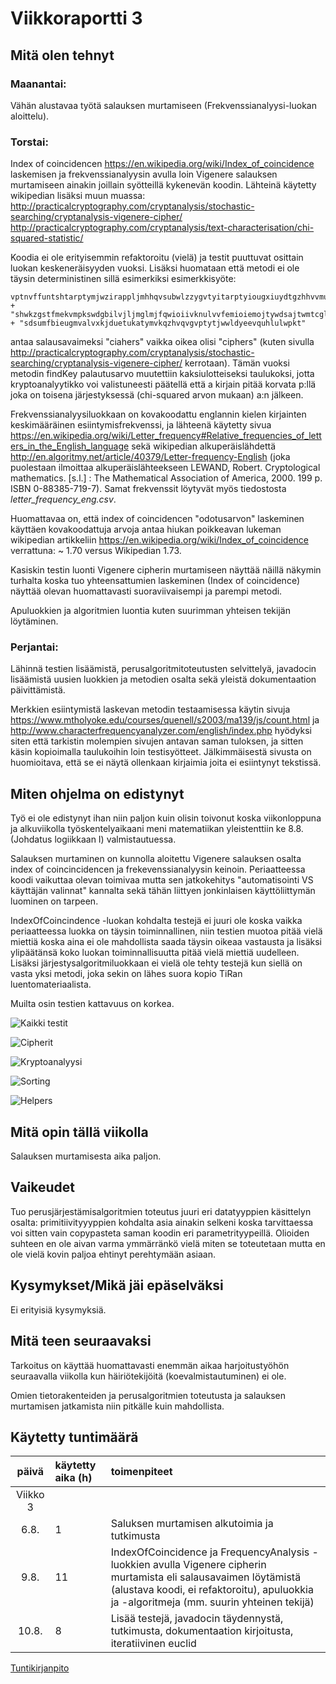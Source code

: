 # Viikkoraportti 3

## Mitä olen tehnyt

### Maanantai:

Vähän alustavaa työtä salauksen murtamiseen (Frekvenssianalyysi-luokan aloittelu).

### Torstai:

Index of coincidencen https://en.wikipedia.org/wiki/Index_of_coincidence laskemisen ja frekvenssianalyysin avulla loin Vigenere salauksen murtamiseen ainakin joillain syötteillä kykenevän koodin. Lähteinä käytetty wikipedian lisäksi muun muassa:
http://practicalcryptography.com/cryptanalysis/stochastic-searching/cryptanalysis-vigenere-cipher/ 
http://practicalcryptography.com/cryptanalysis/text-characterisation/chi-squared-statistic/ 

Koodia ei ole erityisemmin refaktoroitu (vielä) ja testit puuttuvat osittain luokan keskeneräisyyden vuoksi. Lisäksi huomataan että metodi ei ole täysin deterministinen sillä esimerkiksi esimerkkisyöte:

    vptnvffuntshtarptymjwzirappljmhhqvsubwlzzygvtyitarptyiougxiuydtgzhhvvmum"
    + "shwkzgstfmekvmpkswdgbilvjljmglmjfqwioiivknulvvfemioiemojtywdsajtwmtcgluy"
    + "sdsumfbieugmvalvxkjduetukatymvkqzhvqvgvptytjwwldyeevquhlulwpkt"

antaa salausavaimeksi "ciahers" vaikka oikea olisi "ciphers" (kuten sivulla http://practicalcryptography.com/cryptanalysis/stochastic-searching/cryptanalysis-vigenere-cipher/ kerrotaan). Tämän vuoksi metodin findKey palautusarvo muutettiin kaksiulotteiseksi taulukoksi, jotta kryptoanalyytikko voi valistuneesti päätellä että a kirjain pitää korvata p:llä joka on toisena järjestyksessä (chi-squared arvon mukaan) a:n jälkeen.

Frekvenssianalyysiluokkaan on kovakoodattu englannin kielen kirjainten keskimääräinen esiintymisfrekvenssi, ja lähteenä käytetty sivua https://en.wikipedia.org/wiki/Letter_frequency#Relative_frequencies_of_letters_in_the_English_language sekä wikipedian alkuperäislähdettä http://en.algoritmy.net/article/40379/Letter-frequency-English (joka puolestaan ilmoittaa alkuperäislähteekseen LEWAND, Robert. Cryptological mathematics. [s.l.] : The Mathematical Association of America, 2000. 199 p. ISBN 0-88385-719-7). Samat frekvenssit löytyvät myös tiedostosta *letter_frequency_eng.csv*.

Huomattavaa on, että index of coincidencen  "odotusarvon" laskeminen käyttäen kovakoodattuja arvoja antaa hiukan poikkeavan lukeman wikipedian artikkeliin https://en.wikipedia.org/wiki/Index_of_coincidence verrattuna: ~ 1.70 versus Wikipedian 1.73. 

Kasiskin testin luonti Vigenere cipherin murtamiseen näyttää näillä näkymin turhalta koska tuo yhteensattumien laskeminen (Index of coincidence) näyttää olevan huomattavasti suoraviivaisempi ja parempi metodi.

Apuluokkien ja algoritmien luontia kuten suurimman yhteisen tekijän löytäminen.

### Perjantai:

Lähinnä testien lisäämistä, perusalgoritmitoteutusten selvittelyä, javadocin lisäämistä uusien luokkien ja metodien osalta sekä yleistä dokumentaation päivittämistä.

Merkkien esiintymistä laskevan metodin testaamisessa käytin sivuja https://www.mtholyoke.edu/courses/quenell/s2003/ma139/js/count.html ja http://www.characterfrequencyanalyzer.com/english/index.php hyödyksi siten että tarkistin molempien sivujen antavan saman tuloksen, ja sitten käsin kopioimalla taulukoihin loin testisyötteet. Jälkimmäisestä sivusta on huomioitava, että se ei näytä ollenkaan kirjaimia joita ei esiintynyt tekstissä.

## Miten ohjelma on edistynyt

Työ ei ole edistynyt ihan niin paljon kuin olisin toivonut koska viikonloppuna ja alkuviikolla työskentelyaikaani meni matematiikan yleistenttiin ke 8.8. (Johdatus logiikkaan I) valmistautuessa.

Salauksen murtaminen on kunnolla aloitettu Vigenere salauksen osalta index of coincincidencen ja frekevenssianalyysin keinoin. Periaatteessa koodi vaikuttaa olevan toimivaa mutta sen jatkokehitys "automatisointi VS käyttäjän valinnat" kannalta sekä tähän liittyen jonkinlaisen käyttöliittymän luominen on tarpeen.

IndexOfCoincindence -luokan kohdalta testejä ei juuri ole koska vaikka periaatteessa luokka on täysin toiminnallinen, niin testien muotoa pitää vielä miettiä koska aina ei ole mahdollista saada täysin oikeaa vastausta ja lisäksi ylipäätänsä koko luokan toiminnallisuutta pitää vielä miettiä uudelleen. Lisäksi järjestysalgoritmiluokkaan ei vielä ole tehty testejä kun siellä on vasta yksi metodi, joka sekin on lähes suora kopio TiRan luentomateriaalista.

Muilta osin testien kattavuus on korkea.

![Kaikki testit](https://github.com/Jsos17/Classic-crypto/blob/master/documentation/week_3_test_coverages/all_tests.png)

![Cipherit](https://github.com/Jsos17/Classic-crypto/blob/master/documentation/week_3_test_coverages/cipher_tests.png)

![Kryptoanalyysi](https://github.com/Jsos17/Classic-crypto/blob/master/documentation/week_3_test_coverages/cryptoanalysis_tests.png)

![Sorting](https://github.com/Jsos17/Classic-crypto/blob/master/documentation/week_3_test_coverages/sorting_tests.png)

![Helpers](https://github.com/Jsos17/Classic-crypto/blob/master/documentation/week_3_test_coverages/helper_tests.png)

## Mitä opin tällä viikolla

Salauksen murtamisesta aika paljon.

## Vaikeudet

Tuo perusjärjestämisalgoritmien toteutus juuri eri datatyyppien käsittelyn osalta: primitiivityyyppien kohdalta asia ainakin selkeni koska tarvittaessa voi sitten vain copypasteta saman koodin eri parametrityypeillä. Olioiden suhteen en ole aivan varma ymmärränkö vielä miten se toteutetaan mutta en ole vielä kovin paljoa ehtinyt perehtymään asiaan.

## Kysymykset/Mikä jäi epäselväksi

Ei erityisiä kysymyksiä.

## Mitä teen seuraavaksi

Tarkoitus on käyttää huomattavasti enemmän aikaa harjoitustyöhön seuraavalla viikolla kun häiriötekijöitä (koevalmistautuminen) ei ole.

Omien tietorakenteiden ja perusalgoritmien toteutusta ja salauksen murtamisen jatkamista niin pitkälle kuin mahdollista.

## Käytetty tuntimäärä

| päivä   | käytetty aika (h) | toimenpiteet |
| :----:|:--------| :----------|
| Viikko 3 |
| 6.8. | 1 | Saluksen murtamisen alkutoimia ja tutkimusta |
| 9.8. | 11 | IndexOfCoincidence ja FrequencyAnalysis -luokkien avulla Vigenere cipherin murtamista eli salausavaimen löytämistä (alustava koodi, ei refaktoroitu), apuluokkia ja -algoritmeja (mm. suurin yhteinen tekijä) |
| 10.8. | 8 | Lisää testejä, javadocin täydennystä, tutkimusta, dokumentaation kirjoitusta, iteratiivinen euclid |

[Tuntikirjanpito](https://github.com/Jsos17/Classic-crypto/blob/master/documentation/tuntikirjanpito.md)
